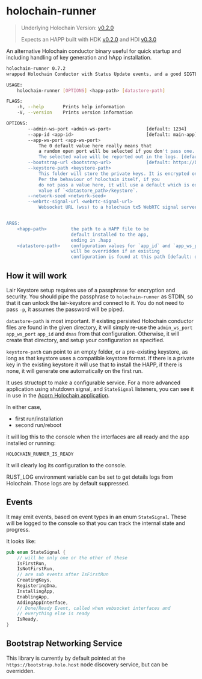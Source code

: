 # holochain-runner

> Underlying Holochain Version: [v0.2.0](https://github.com/holochain/holochain/blob/main/CHANGELOG.md#20230427171927)
>
> Expects an HAPP built with HDK [v0.2.0](https://docs.rs/hdk/0.2.0/hdk/index.html) and HDI [v0.3.0](https://docs.rs/hdi/0.3.0/hdi/index.html)

An alternative Holochain conductor binary useful for quick startup and including handling of key generation and hApp installation.

```bash
holochain-runner 0.7.2
wrapped Holochain Conductor with Status Update events, and a good SIGTERM kill switch 

USAGE:
    holochain-runner [OPTIONS] <happ-path> [datastore-path]

FLAGS:
    -h, --help       Prints help information
    -V, --version    Prints version information

OPTIONS:
        --admin-ws-port <admin-ws-port>             [default: 1234]
        --app-id <app-id>                           [default: main-app]
        --app-ws-port <app-ws-port>
            The 0 default value here really means that
            a random open port will be selected if you don't pass one.
            The selected value will be reported out in the logs. [default: 0]
        --bootstrap-url <bootstrap-url>             [default: https://bootstrap.holo.host]
        --keystore-path <keystore-path>
            This folder will store the private keys. It is encrypted on both Mac and Linux, but not Windows.
            Per the behaviour of holochain itself, if you
            do not pass a value here, it will use a default which is equal to the
            value of `<datastore_path>/keystore`.
        --network-seed <network-seed>              
        --webrtc-signal-url <webrtc-signal-url>
            Websocket URL (wss) to a holochain tx5 WebRTC signal server [default: wss://signal.holotest.net]


ARGS:
    <happ-path>         the path to a HAPP file to be
                        default installed to the app,
                        ending in .happ
    <datastore-path>    configuration values for `app_id` and `app_ws_port`
                        will be overridden if an existing
                        configuration is found at this path [default: databases]

```
## How it will work

Lair Keystore setup requires use of a passphrase for encryption and security.
You should pipe the passphrase to `holochain-runner` as STDIN, so that it can unlock the lair-keystore and connect to it. You do not need to pass `-p`, it assumes the password will be piped.

`datastore-path` is most important. If existing persisted Holochain conductor files
are found in the given directory, it will simply re-use the `admin_ws_port` `app_ws_port` `app_id` and `dnas` from that configuration. Otherwise, it will create that directory, and setup your configuration as specified.

`keystore-path` can point to an empty folder, or a pre-existing keystore, as long as that keystore uses a compatible keystore format. If there is a private key in the existing keystore it will use that to install the HAPP, if there is none, it will generate one automatically on the first run.

It uses structopt to make a configurable service. For a more advanced application using shutdown signal, and `StateSignal` listeners, you can see it in use in the [Acorn Holochain application](https://github.com/h-be/acorn/blob/main/conductor/src/main.rs).

In either case,

- first run/installation
- second run/reboot

it will log this to the console when the interfaces are all ready and the app installed or running:

`HOLOCHAIN_RUNNER_IS_READY`

It will clearly log its configuration to the console.

RUST_LOG environment variable can be set to get details logs from Holochain. Those logs are by default suppressed.

## Events

It may emit events, based on event types in an enum `StateSignal`. These will be logged to the console
so that you can track the internal state and progress.

It looks like:

```rust
pub enum StateSignal {
    // will be only one or the other of these
    IsFirstRun,
    IsNotFirstRun,
    // are sub events after IsFirstRun
    CreatingKeys,
    RegisteringDna,
    InstallingApp,
    EnablingApp,
    AddingAppInterface,
    // Done/Ready Event, called when websocket interfaces and
    // everything else is ready
    IsReady,
}
```

## Bootstrap Networking Service

This library is currently by default pointed at the `https://bootstrap.holo.host` node discovery service, but can be overridden.
